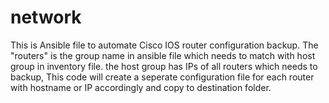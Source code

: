 # network
This is Ansible file to automate Cisco IOS router configuration backup. The "routers" is the group name in ansible file which
needs to match with host group in inventory file. the host group has IPs of all routers which needs to backup, This code will
create a seperate configuration file for each router with hostname or IP accordingly and copy to destination folder.
